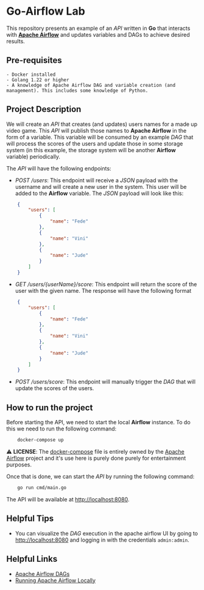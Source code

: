 # Go-Airflow Lab

This repository presents an example of an *API* written in **Go** that interacts with [**Apache Airflow**](https://airflow.apache.org) and updates variables and DAGs to achieve desired results.

## Pre-requisites

    - Docker installed
    - Golang 1.22 or higher
    - A knowledge of Apache Airflow DAG and variable creation (and management). This includes some knowledge of Python.

## Project Description

We will create an *API* that creates (and updates) users names for a made up video game. This *API* will publish those names to **Apache Airflow** in the form of a variable. This variable will be consumed by an example *DAG* that will process the scores of the users and update those in some storage system (in this example, the storage system will be another **Airflow** variable) periodically.

The *API* will have the following endpoints:

- *POST /users*: This endpoint will receive a *JSON* payload with the username and will create a new user in the system. This user will be added to the **Airflow** variable. The *JSON* payload will look like this:

```json
    {
        "users": [
            {
                "name": "Fede"
            },
            {
                "name": "Vini"
            },
            {
                "name": "Jude"
            }
        ]
    }
```

- *GET /users/{userName}/score*: This endpoint will return the score of the user with the given name. The response will have the following format

```json
    {
        "users": [
            {
                "name": "Fede"
            },
            {
                "name": "Vini"
            },
            {
                "name": "Jude"
            }
        ]
    }
```

- *POST /users/score*: This endpoint will manually trigger the *DAG* that will update the scores of the users.

## How to run the project

Before starting the API, we need to start the local **Airflow** instance. To do this we need to run the following command:

```bash
    docker-compose up
```

:warning: **LICENSE**: The [docker-compose](./docker-compose.yml) file is entirely owned by the [Apache Airflow](https://airflow.apache.org) project and it's use here is purely done purely for entertainment purposes.

Once that is done, we can start the *API* by running the following command:

```bash
    go run cmd/main.go
```

The API will be available at <http://localhost:8080>.

## Helpful Tips

- You can visualize the *DAG* execution in the apache airflow UI by going to <http://localhost:8080> and logging in with the credentials `admin:admin`.

## Helpful Links

- [Apache Airflow DAGs](https://airflow.apache.org/docs/apache-airflow/stable/core-concepts/dags.html)
- [Running Apache Airflow Locally](https://airflow.apache.org/docs/apache-airflow/stable/howto/docker-compose/index.html)

